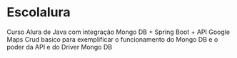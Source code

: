 # Escolalura

Curso Alura de Java com integração Mongo DB + Spring Boot + API Google Maps
Crud basico para exemplificar o funcionamento do Mongo DB e o poder da API e do Driver Mongo DB
